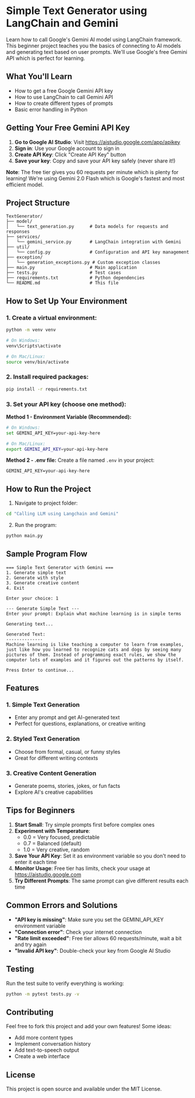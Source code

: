 # Simple Text Generator using LangChain and Gemini

Learn how to call Google's Gemini AI model using LangChain framework. This beginner project teaches you the basics of connecting to AI models and generating text based on user prompts. We'll use Google's free Gemini API which is perfect for learning.

## What You'll Learn

- How to get a free Google Gemini API key
- How to use LangChain to call Gemini API
- How to create different types of prompts
- Basic error handling in Python

## Getting Your Free Gemini API Key

1. **Go to Google AI Studio**: Visit https://aistudio.google.com/app/apikey
2. **Sign in**: Use your Google account to sign in
3. **Create API Key**: Click "Create API Key" button
4. **Save your key**: Copy and save your API key safely (never share it!)

**Note**: The free tier gives you 60 requests per minute which is plenty for learning! We're using Gemini 2.0 Flash which is Google's fastest and most efficient model.

## Project Structure

```
TextGenerator/
├── model/
│   └── text_generation.py      # Data models for requests and responses
├── services/
│   └── gemini_service.py       # LangChain integration with Gemini
├── util/
│   └── config.py               # Configuration and API key management
├── exception/
│   └── generation_exceptions.py # Custom exception classes
├── main.py                     # Main application
├── tests.py                    # Test cases
├── requirements.txt            # Python dependencies
└── README.md                   # This file
```

## How to Set Up Your Environment

### 1. Create a virtual environment:
```bash
python -m venv venv

# On Windows:
venv\Scripts\activate

# On Mac/Linux:
source venv/bin/activate
```

### 2. Install required packages:
```bash
pip install -r requirements.txt
```

### 3. Set your API key (choose one method):

**Method 1 - Environment Variable (Recommended):**
```bash
# On Windows:
set GEMINI_API_KEY=your-api-key-here

# On Mac/Linux:
export GEMINI_API_KEY=your-api-key-here
```

**Method 2 - .env file:**
Create a file named `.env` in your project:
```
GEMINI_API_KEY=your-api-key-here
```

## How to Run the Project

1. Navigate to project folder:
```bash
cd "Calling LLM using Langchain and Gemini"
```

2. Run the program:
```bash
python main.py
```

## Sample Program Flow

```
=== Simple Text Generator with Gemini ===
1. Generate simple text
2. Generate with style
3. Generate creative content
4. Exit

Enter your choice: 1

--- Generate Simple Text ---
Enter your prompt: Explain what machine learning is in simple terms

Generating text...

Generated Text:
--------------
Machine learning is like teaching a computer to learn from examples, 
just like how you learned to recognize cats and dogs by seeing many 
pictures of them. Instead of programming exact rules, we show the 
computer lots of examples and it figures out the patterns by itself.

Press Enter to continue...
```

## Features

### 1. Simple Text Generation
- Enter any prompt and get AI-generated text
- Perfect for questions, explanations, or creative writing

### 2. Styled Text Generation
- Choose from formal, casual, or funny styles
- Great for different writing contexts

### 3. Creative Content Generation
- Generate poems, stories, jokes, or fun facts
- Explore AI's creative capabilities

## Tips for Beginners

1. **Start Small**: Try simple prompts first before complex ones
2. **Experiment with Temperature**:
   - 0.0 = Very focused, predictable
   - 0.7 = Balanced (default)
   - 1.0 = Very creative, random
3. **Save Your API Key**: Set it as environment variable so you don't need to enter it each time
4. **Monitor Usage**: Free tier has limits, check your usage at https://aistudio.google.com
5. **Try Different Prompts**: The same prompt can give different results each time

## Common Errors and Solutions

- **"API key is missing"**: Make sure you set the GEMINI_API_KEY environment variable
- **"Connection error"**: Check your internet connection
- **"Rate limit exceeded"**: Free tier allows 60 requests/minute, wait a bit and try again
- **"Invalid API key"**: Double-check your key from Google AI Studio

## Testing

Run the test suite to verify everything is working:
```bash
python -m pytest tests.py -v
```

## Contributing

Feel free to fork this project and add your own features! Some ideas:
- Add more content types
- Implement conversation history
- Add text-to-speech output
- Create a web interface

## License

This project is open source and available under the MIT License.